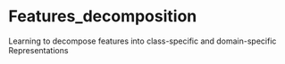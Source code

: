 # Features_decomposition
Learning to decompose features into class-specific and domain-specific Representations
